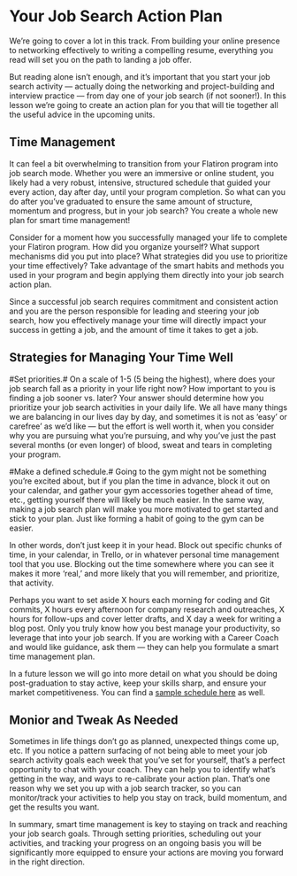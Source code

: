 # Your Job Search Action Plan 

We’re going to cover a lot in this track. From building your online presence to networking effectively to writing a compelling resume, everything you read will set you on the path to landing a job offer.  

But reading alone isn’t enough, and it’s important that you start your job search activity — actually doing the networking and project-building and interview practice — from day one of your job search (if not sooner!). In this lesson we’re going to create an action plan for you that will tie together all the useful advice in the upcoming units.

## Time Management 

It can feel a bit overwhelming to transition from your Flatiron program into job search mode. Whether you were an immersive or online student, you likely had a very robust, intensive, structured schedule that guided your every action, day after day, until your program completion. So what can you do after you’ve graduated to ensure the same amount of structure, momentum and progress, but in your job search? You create a whole new plan for smart time management!

Consider for a moment how you successfully managed your life to complete your Flatiron program. How did you organize yourself? What support mechanisms did you put into place? What strategies did you use to prioritize your time effectively? Take advantage of the smart habits and methods you used in your program and begin applying them directly into your job search action plan.

Since a successful job search requires commitment and consistent action and you are the person responsible for leading and steering your job search, how you effectively manage your time will directly impact your success in getting a job, and the amount of time it takes to get a job. 

## Strategies for Managing Your Time Well

#Set priorities.# On a scale of 1-5 (5 being the highest), where does your job search fall as a priority in your life         right now? How important to you is finding a job sooner vs. later? Your answer should determine how you prioritize your       job search activities in your daily life. We all have many things we are balancing in our lives day by day, and sometimes     it is not as ‘easy’ or carefree’ as we’d like — but the effort is well worth it, when you consider why you are pursuing       what you’re pursuing, and why you’ve just the past several months (or even longer) of blood, sweat and tears in completing     your program.

#Make a defined schedule.# Going to the gym might not be something you’re excited about, but if you plan the time in           advance, block it out on your calendar, and gather your gym accessories together ahead of time, etc., getting yourself         there will likely be much easier. In the same way, making a job search plan will make you more motivated to get started       and stick to your plan. Just like forming a habit of going to the gym can be easier.
  
In other words, don’t just keep it in your head. Block out specific chunks of time, in your calendar, in Trello, or in         whatever personal time management tool that you use. Blocking out the time somewhere where you can see it makes it more       ‘real,’ and more likely that you will remember, and prioritize, that activity.
  
Perhaps you want to set aside X hours each morning for coding and Git commits, X hours every afternoon for company             research and outreaches, X hours for follow-ups and cover letter drafts, and X day a week for writing a blog post. Only       you truly know how you best manage your productivity, so leverage that into your job search. If you are working with a         Career Coach and would like guidance, ask them — they can help you formulate a smart time management plan.
  
In a future lesson we will go into more detail on what you should be doing post-graduation to stay active, keep your           skills sharp, and ensure your market competitiveness. You can find a [sample schedule here](https://github.com/learn-co-curriculum/module-6-post-work) as well. 

## Monior and Tweak As Needed

Sometimes in life things don’t go as planned, unexpected things come up, etc. If you notice a pattern surfacing of not being able to meet your job search activity goals each week that you’ve set for yourself, that’s a perfect opportunity to chat with your coach. They can help you to identify what’s getting in the way, and ways to re-calibrate your action plan. That’s one reason why we set you up with a job search tracker, so you can monitor/track your activities to help you stay on track, build momentum, and get the results you want.

In summary, smart time management is key to staying on track and reaching your job search goals. Through setting priorities, scheduling out your activities, and tracking your progress on an ongoing basis you will be significantly more equipped to ensure your actions are moving you forward in the right direction.

